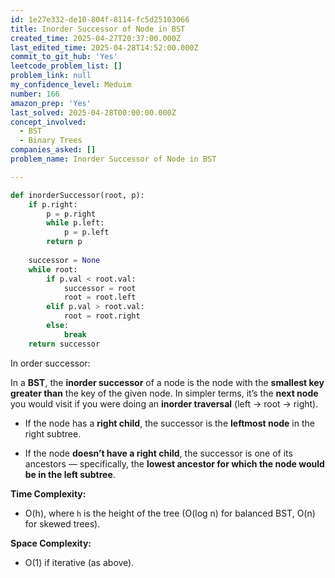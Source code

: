 ```yaml
---
id: 1e27e332-de10-804f-8114-fc5d25103066
title: Inorder Successor of Node in BST
created_time: 2025-04-27T20:37:00.000Z
last_edited_time: 2025-04-28T14:52:00.000Z
commit_to_git_hub: 'Yes'
leetcode_problem_list: []
problem_link: null
my_confidence_level: Meduim
number: 166
amazon_prep: 'Yes'
last_solved: 2025-04-28T00:00:00.000Z
concept_involved:
  - BST
  - Binary Trees
companies_asked: []
problem_name: Inorder Successor of Node in BST

---
```


```python
def inorderSuccessor(root, p):
    if p.right:
        p = p.right
        while p.left:
            p = p.left
        return p
    
    successor = None
    while root:
        if p.val < root.val:
            successor = root
            root = root.left
        elif p.val > root.val:
            root = root.right
        else:
            break
    return successor

```

In order successor:

In a **BST**, the **inorder successor** of a node is the node with the **smallest key greater than** the key of the given node.
In simpler terms, it’s the **next node** you would visit if you were doing an **inorder traversal** (left → root → right).

*   If the node has a **right child**, the successor is the **leftmost node** in the right subtree.

*   If the node **doesn’t have a right child**, the successor is one of its ancestors — specifically, the **lowest ancestor for which the node would be in the left subtree**.

**Time Complexity:**

*   O(h), where `h` is the height of the tree (O(log n) for balanced BST, O(n) for skewed trees).

**Space Complexity:**

*   O(1) if iterative (as above).
